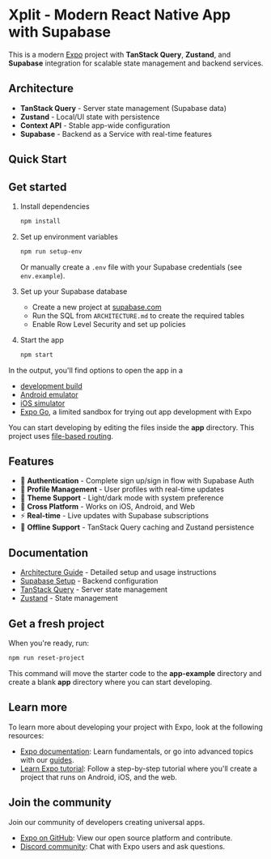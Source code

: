 # Xplit - Modern React Native App with Supabase

This is a modern [Expo](https://expo.dev) project with **TanStack Query**, **Zustand**, and **Supabase** integration for scalable state management and backend services.

## Architecture

- **TanStack Query** - Server state management (Supabase data)
- **Zustand** - Local/UI state with persistence
- **Context API** - Stable app-wide configuration
- **Supabase** - Backend as a Service with real-time features

## Quick Start

## Get started

1. Install dependencies

   ```bash
   npm install
   ```

2. Set up environment variables

   ```bash
   npm run setup-env
   ```

   Or manually create a `.env` file with your Supabase credentials (see `env.example`).

3. Set up your Supabase database

   - Create a new project at [supabase.com](https://supabase.com)
   - Run the SQL from `ARCHITECTURE.md` to create the required tables
   - Enable Row Level Security and set up policies

4. Start the app

   ```bash
   npm start
   ```

In the output, you'll find options to open the app in a

- [development build](https://docs.expo.dev/develop/development-builds/introduction/)
- [Android emulator](https://docs.expo.dev/workflow/android-studio-emulator/)
- [iOS simulator](https://docs.expo.dev/workflow/ios-simulator/)
- [Expo Go](https://expo.dev/go), a limited sandbox for trying out app development with Expo

You can start developing by editing the files inside the **app** directory. This project uses [file-based routing](https://docs.expo.dev/router/introduction).

## Features

- 🔐 **Authentication** - Complete sign up/sign in flow with Supabase Auth
- 👤 **Profile Management** - User profiles with real-time updates
- 🎨 **Theme Support** - Light/dark mode with system preference
- 📱 **Cross Platform** - Works on iOS, Android, and Web
- ⚡ **Real-time** - Live updates with Supabase subscriptions
- 💾 **Offline Support** - TanStack Query caching and Zustand persistence

## Documentation

- [Architecture Guide](ARCHITECTURE.md) - Detailed setup and usage instructions
- [Supabase Setup](https://supabase.com/docs) - Backend configuration
- [TanStack Query](https://tanstack.com/query/latest) - Server state management
- [Zustand](https://github.com/pmndrs/zustand) - State management

## Get a fresh project

When you're ready, run:

```bash
npm run reset-project
```

This command will move the starter code to the **app-example** directory and create a blank **app** directory where you can start developing.

## Learn more

To learn more about developing your project with Expo, look at the following resources:

- [Expo documentation](https://docs.expo.dev/): Learn fundamentals, or go into advanced topics with our [guides](https://docs.expo.dev/guides).
- [Learn Expo tutorial](https://docs.expo.dev/tutorial/introduction/): Follow a step-by-step tutorial where you'll create a project that runs on Android, iOS, and the web.

## Join the community

Join our community of developers creating universal apps.

- [Expo on GitHub](https://github.com/expo/expo): View our open source platform and contribute.
- [Discord community](https://chat.expo.dev): Chat with Expo users and ask questions.
